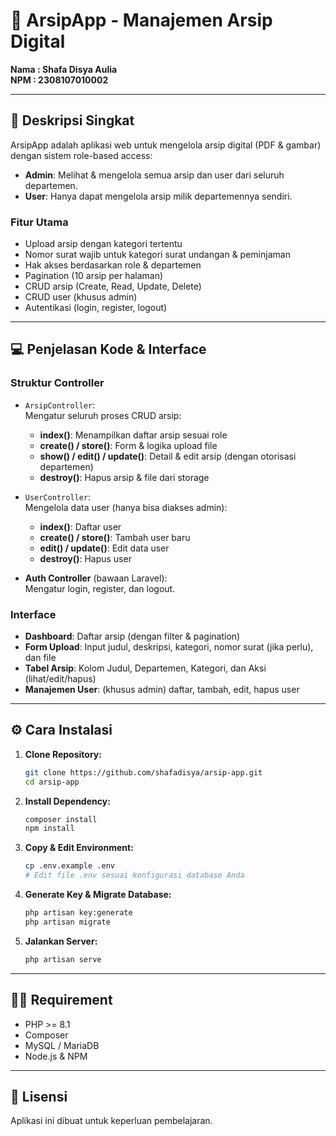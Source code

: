# 📂 ArsipApp - Manajemen Arsip Digital

**Nama : Shafa Disya Aulia**  
**NPM : 2308107010002**

---

## 📝 Deskripsi Singkat

ArsipApp adalah aplikasi web untuk mengelola arsip digital (PDF & gambar) dengan sistem role-based access:

- **Admin**: Melihat & mengelola semua arsip dan user dari seluruh departemen.
- **User**: Hanya dapat mengelola arsip milik departemennya sendiri.

### Fitur Utama

- Upload arsip dengan kategori tertentu
- Nomor surat wajib untuk kategori surat undangan & peminjaman
- Hak akses berdasarkan role & departemen
- Pagination (10 arsip per halaman)
- CRUD arsip (Create, Read, Update, Delete)
- CRUD user (khusus admin)
- Autentikasi (login, register, logout)

---

## 💻 Penjelasan Kode & Interface

### Struktur Controller

- `ArsipController`:  
  Mengatur seluruh proses CRUD arsip:
  - **index()**: Menampilkan daftar arsip sesuai role
  - **create() / store()**: Form & logika upload file
  - **show() / edit() / update()**: Detail & edit arsip (dengan otorisasi departemen)
  - **destroy()**: Hapus arsip & file dari storage

- `UserController`:  
  Mengelola data user (hanya bisa diakses admin):
  - **index()**: Daftar user
  - **create() / store()**: Tambah user baru
  - **edit() / update()**: Edit data user
  - **destroy()**: Hapus user

- **Auth Controller** (bawaan Laravel):  
  Mengatur login, register, dan logout.

### Interface

- **Dashboard**: Daftar arsip (dengan filter & pagination)
- **Form Upload**: Input judul, deskripsi, kategori, nomor surat (jika perlu), dan file
- **Tabel Arsip**: Kolom Judul, Departemen, Kategori, dan Aksi (lihat/edit/hapus)
- **Manajemen User**: (khusus admin) daftar, tambah, edit, hapus user

---

## ⚙️ Cara Instalasi

1. **Clone Repository:**
    ```bash
    git clone https://github.com/shafadisya/arsip-app.git
    cd arsip-app
    ```

2. **Install Dependency:**
    ```bash
    composer install
    npm install
    ```

3. **Copy & Edit Environment:**
    ```bash
    cp .env.example .env
    # Edit file .env sesuai konfigurasi database Anda
    ```

4. **Generate Key & Migrate Database:**
    ```bash
    php artisan key:generate
    php artisan migrate
    ```

5. **Jalankan Server:**
    ```bash
    php artisan serve
    ```

---

## 🧑‍💻 Requirement

- PHP >= 8.1
- Composer
- MySQL / MariaDB
- Node.js & NPM

---

## 📄 Lisensi

Aplikasi ini dibuat untuk keperluan pembelajaran.